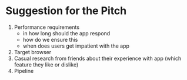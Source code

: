 # Suggestion for the Pitch

1. Performance requirements
   - in how long should the app respond
   - how do we ensure this
   - when does users get impatient with the app
2. Target browser
3. Casual research from friends about their experience with app (which feature they like or dislike)
4. Pipeline
